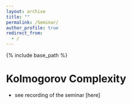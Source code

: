 ```yaml
---
layout: archive
title: ""
permalink: /Seminar/
author_profile: true
redirect_from:
  - /
---
```

{% include base_path %}

Kolmogorov Complexity
=====
* see recording of the seminar [here]
